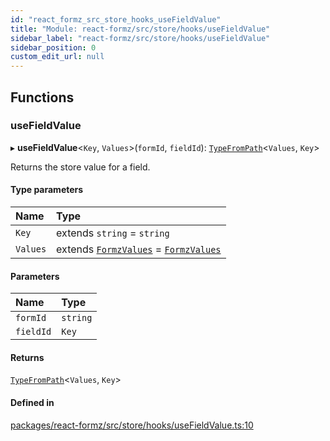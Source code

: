 ```yaml
---
id: "react_formz_src_store_hooks_useFieldValue"
title: "Module: react-formz/src/store/hooks/useFieldValue"
sidebar_label: "react-formz/src/store/hooks/useFieldValue"
sidebar_position: 0
custom_edit_url: null
---
```


## Functions

### useFieldValue

▸ **useFieldValue**<`Key`, `Values`\>(`formId`, `fieldId`): [`TypeFromPath`](react_formz_src_types_keys.md#typefrompath)<`Values`, `Key`\>

Returns the store value for a field.

#### Type parameters

| Name | Type |
| :------ | :------ |
| `Key` | extends `string` = `string` |
| `Values` | extends [`FormzValues`](react_formz_src_types_form.md#formzvalues) = [`FormzValues`](react_formz_src_types_form.md#formzvalues) |

#### Parameters

| Name | Type |
| :------ | :------ |
| `formId` | `string` |
| `fieldId` | `Key` |

#### Returns

[`TypeFromPath`](react_formz_src_types_keys.md#typefrompath)<`Values`, `Key`\>

#### Defined in

[packages/react-formz/src/store/hooks/useFieldValue.ts:10](https://github.com/ZerryStack/react-formz/blob/main/packages/react-formz/src/store/hooks/useFieldValue.ts#L10)
